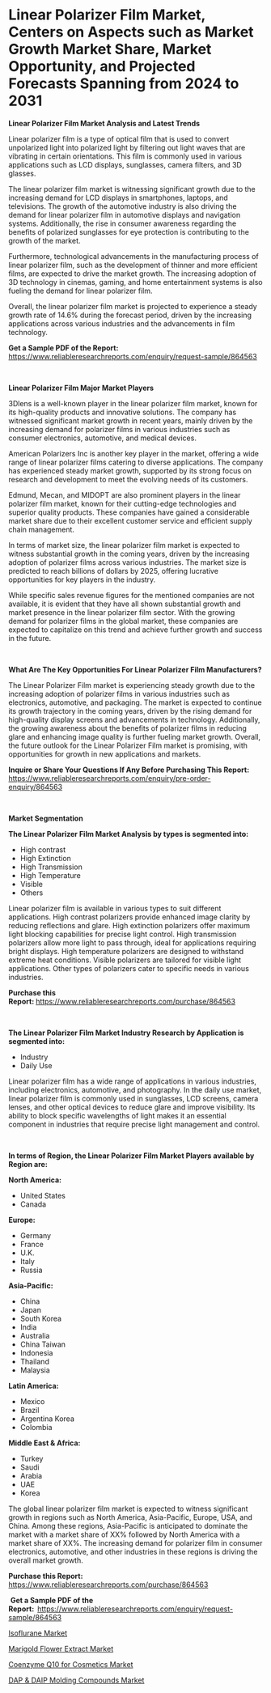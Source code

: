 <p><h1>Linear Polarizer Film Market, Centers on Aspects such as Market Growth Market Share, Market Opportunity, and Projected Forecasts Spanning from 2024 to 2031</h1></p><p><strong>Linear Polarizer Film Market Analysis and Latest Trends</strong></p>
<p><p>Linear polarizer film is a type of optical film that is used to convert unpolarized light into polarized light by filtering out light waves that are vibrating in certain orientations. This film is commonly used in various applications such as LCD displays, sunglasses, camera filters, and 3D glasses.</p><p>The linear polarizer film market is witnessing significant growth due to the increasing demand for LCD displays in smartphones, laptops, and televisions. The growth of the automotive industry is also driving the demand for linear polarizer film in automotive displays and navigation systems. Additionally, the rise in consumer awareness regarding the benefits of polarized sunglasses for eye protection is contributing to the growth of the market.</p><p>Furthermore, technological advancements in the manufacturing process of linear polarizer film, such as the development of thinner and more efficient films, are expected to drive the market growth. The increasing adoption of 3D technology in cinemas, gaming, and home entertainment systems is also fueling the demand for linear polarizer film.</p><p>Overall, the linear polarizer film market is projected to experience a steady growth rate of 14.6% during the forecast period, driven by the increasing applications across various industries and the advancements in film technology.</p></p>
<p><strong>Get a Sample PDF of the Report:&nbsp;</strong> <a href="https://www.reliableresearchreports.com/enquiry/request-sample/864563">https://www.reliableresearchreports.com/enquiry/request-sample/864563</a></p>
<p>&nbsp;</p>
<p><strong>Linear Polarizer Film Major Market Players</strong></p>
<p><p>3Dlens is a well-known player in the linear polarizer film market, known for its high-quality products and innovative solutions. The company has witnessed significant market growth in recent years, mainly driven by the increasing demand for polarizer films in various industries such as consumer electronics, automotive, and medical devices.</p><p>American Polarizers Inc is another key player in the market, offering a wide range of linear polarizer films catering to diverse applications. The company has experienced steady market growth, supported by its strong focus on research and development to meet the evolving needs of its customers.</p><p>Edmund, Mecan, and MIDOPT are also prominent players in the linear polarizer film market, known for their cutting-edge technologies and superior quality products. These companies have gained a considerable market share due to their excellent customer service and efficient supply chain management.</p><p>In terms of market size, the linear polarizer film market is expected to witness substantial growth in the coming years, driven by the increasing adoption of polarizer films across various industries. The market size is predicted to reach billions of dollars by 2025, offering lucrative opportunities for key players in the industry.</p><p>While specific sales revenue figures for the mentioned companies are not available, it is evident that they have all shown substantial growth and market presence in the linear polarizer film sector. With the growing demand for polarizer films in the global market, these companies are expected to capitalize on this trend and achieve further growth and success in the future.</p></p>
<p>&nbsp;</p>
<p><strong>What Are The Key Opportunities For Linear Polarizer Film Manufacturers?</strong></p>
<p><p>The Linear Polarizer Film market is experiencing steady growth due to the increasing adoption of polarizer films in various industries such as electronics, automotive, and packaging. The market is expected to continue its growth trajectory in the coming years, driven by the rising demand for high-quality display screens and advancements in technology. Additionally, the growing awareness about the benefits of polarizer films in reducing glare and enhancing image quality is further fueling market growth. Overall, the future outlook for the Linear Polarizer Film market is promising, with opportunities for growth in new applications and markets.</p></p>
<p><strong>Inquire or Share Your Questions If Any Before Purchasing This Report:</strong> <a href="https://www.reliableresearchreports.com/enquiry/pre-order-enquiry/864563">https://www.reliableresearchreports.com/enquiry/pre-order-enquiry/864563</a></p>
<p>&nbsp;</p>
<p><strong>Market Segmentation</strong></p>
<p><strong>The Linear Polarizer Film Market Analysis by types is segmented into:</strong></p>
<p><ul><li>High contrast</li><li>High Extinction</li><li>High Transmission</li><li>High Temperature</li><li>Visible</li><li>Others</li></ul></p>
<p><p>Linear polarizer film is available in various types to suit different applications. High contrast polarizers provide enhanced image clarity by reducing reflections and glare. High extinction polarizers offer maximum light blocking capabilities for precise light control. High transmission polarizers allow more light to pass through, ideal for applications requiring bright displays. High temperature polarizers are designed to withstand extreme heat conditions. Visible polarizers are tailored for visible light applications. Other types of polarizers cater to specific needs in various industries.</p></p>
<p><strong>Purchase this Report:&nbsp;</strong><a href="https://www.reliableresearchreports.com/purchase/864563">https://www.reliableresearchreports.com/purchase/864563</a></p>
<p>&nbsp;</p>
<p><strong>The Linear Polarizer Film Market Industry Research by Application is segmented into:</strong></p>
<p><ul><li>Industry</li><li>Daily Use</li></ul></p>
<p><p>Linear polarizer film has a wide range of applications in various industries, including electronics, automotive, and photography. In the daily use market, linear polarizer film is commonly used in sunglasses, LCD screens, camera lenses, and other optical devices to reduce glare and improve visibility. Its ability to block specific wavelengths of light makes it an essential component in industries that require precise light management and control.</p></p>
<p>&nbsp;</p>
<p><strong>In terms of Region, the Linear Polarizer Film Market Players available by Region are:</strong></p>
<p>
    <p> <strong> North America: </strong>
        <ul>
            <li>United States</li>
            <li>Canada</li>
        </ul>
        </p> 
    <p> <strong> Europe: </strong>
        <ul>
            <li>Germany</li>
            <li>France</li>
            <li>U.K.</li>
            <li>Italy</li>
            <li>Russia</li>
        </ul>
        </p> 
    <p> <strong> Asia-Pacific: </strong>
        <ul>
            <li>China</li>
            <li>Japan</li>
            <li>South Korea</li>
            <li>India</li>
            <li>Australia</li>
            <li>China Taiwan</li>
            <li>Indonesia</li>
            <li>Thailand</li>
            <li>Malaysia</li>
        </ul>
        </p> 
    <p> <strong> Latin America: </strong>
        <ul>
            <li>Mexico</li>
            <li>Brazil</li>
            <li>Argentina Korea</li>
            <li>Colombia</li>
        </ul>
        </p> 
    <p> <strong> Middle East & Africa: </strong>
        <ul>
            <li>Turkey</li>
            <li>Saudi</li>
            <li>Arabia</li>
            <li>UAE</li>
            <li>Korea</li>
        </ul>
    </p>
    </p>
<p><p>The global linear polarizer film market is expected to witness significant growth in regions such as North America, Asia-Pacific, Europe, USA, and China. Among these regions, Asia-Pacific is anticipated to dominate the market with a market share of XX% followed by North America with a market share of XX%. The increasing demand for polarizer film in consumer electronics, automotive, and other industries in these regions is driving the overall market growth.</p></p>
<p><strong>Purchase this Report: </strong><a href="https://www.reliableresearchreports.com/purchase/864563">https://www.reliableresearchreports.com/purchase/864563</a></p>
<p>&nbsp;<strong>Get a Sample PDF of the Report:&nbsp;&nbsp;</strong><a href="https://www.reliableresearchreports.com/enquiry/request-sample/864563">https://www.reliableresearchreports.com/enquiry/request-sample/864563</a></p>
<p><strong></strong></p>
<p><p><a href="https://github.com/josesg55/Market-Research-Report-List-1/blob/main/isoflurane-market.md">Isoflurane Market</a></p><p><a href="https://github.com/mancsybtousav/Market-Research-Report-List-1/blob/main/marigold-flower-extract-market.md">Marigold Flower Extract Market</a></p><p><a href="https://issuu.com/reportprime-2/docs/coenzyme-q10-for-cosmetics-market-size-2030.pptx">Coenzyme Q10 for Cosmetics Market</a></p><p><a href="https://issuu.com/reportprime-2/docs/dap-daip-molding-compounds-market-size-2030.pptx">DAP & DAIP Molding Compounds Market</a></p></p>